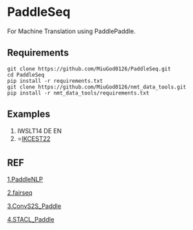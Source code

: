 # PaddleSeq

For Machine Translation using PaddlePaddle.

## Requirements

```shell
git clone https://github.com/MiuGod0126/PaddleSeq.git
cd PaddleSeq
pip install -r requirements.txt
git clone https://github.com/MiuGod0126/nmt_data_tools.git
pip install -r nmt_data_tools/requirements.txt
```



## Examples

1. IWSLT14 DE EN
2. ⭐[IKCEST22](examples/ikcest22/README.md)





## REF

[1.PaddleNLP](https://github.com/PaddlePaddle/PaddleNLP/tree/develop/examples/machine_translation)

[2.fairseq](https://github.com/pytorch/fairseq)

[3.ConvS2S_Paddle](https://github.com/MiuGod0126/ConvS2S_Paddle)

[4.STACL_Paddle](https://github.com/MiuGod0126/STACL_Paddle)

